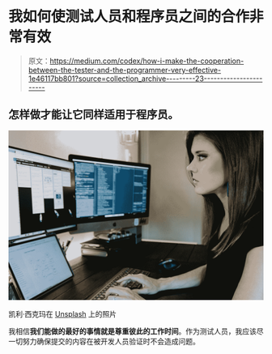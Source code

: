 # 我如何使测试人员和程序员之间的合作非常有效

> 原文：<https://medium.com/codex/how-i-make-the-cooperation-between-the-tester-and-the-programmer-very-effective-1e46117bb801?source=collection_archive---------23----------------------->

## 怎样做才能让它同样适用于程序员。

![](img/8b993002af36d1e310b24c268120b355.png)

凯利·西克玛在 [Unsplash](https://unsplash.com?utm_source=medium&utm_medium=referral) 上的照片

我相信**我们能做的最好的事情就是尊重彼此的工作时间**。作为测试人员，我应该尽一切努力确保提交的内容在被开发人员验证时不会造成问题。